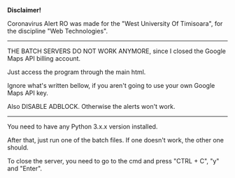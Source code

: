 __Disclaimer!__

Coronavirus Alert RO was made for the "West University Of Timisoara", for the discipline "Web Technologies".
_______________________________________________________

THE BATCH SERVERS DO NOT WORK ANYMORE, since I closed the Google Maps API billing account.

Just access the program through the main html.

Ignore what's written bellow, if you aren't going to use your own Google Maps API key.

Also DISABLE ADBLOCK. Otherwise the alerts won't work.
_______________________________________________________

You need to have any Python 3.x.x version installed.

After that, just run one of the batch files. If one doesn't work, the other one should.

To close the server, you need to go to the cmd and press "CTRL + C", "y" and "Enter".
